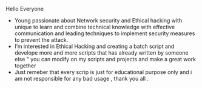 Hello Everyone 
- Young passionate about Network security and Ethical hacking with unique to learn and combine technical knowledge with effective communication and leading techniques to implement security measures to prevent the attack.
- I’m interested in Ethical Hacking and creating a batch script and develope more and more scripts that has already written by someone else " you can modify on my scripts and projects and make a great work together
- Just remeber that every scrip is just for educational purpose only and i am not responsible for any bad usage , thank you all 
.
